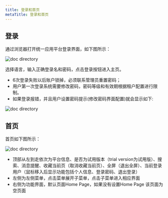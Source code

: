 ```yaml
---
title: 登录和首页
metaTitle: 登录和首页
---
```


## 登录

通过浏览器打开统一应用平台登录界面，如下图所示：

<img :src="$withBase('/userManual/login1.png')" alt="doc directory">

选择语言，输入正确登录名和密码，点击登录按钮进入主页。
* 6次登录失败以后账户锁掉，必须联系管理员重置密码；
* 用户第一次登录系统需要修改密码，密码等级和有效期根据租户配置进行限制。
* 如果登录报错，并且用户设置密码提示(修改密码界面配置)就会显示如下:

<img :src="$withBase('/userManual/login2.png')" alt="doc directory">

## 首页

首页如下图所示：

<img :src="$withBase('/userManual/homepage.png')" alt="doc directory">

* 顶部从左到走依次为平台信息、是否为试用版本（trial version为试用版）、搜索、消息提醒、收藏当前页（取消收藏当前页）、全屏（退出全屏）、当前登录用户（鼠标移入后显示功能包括个人信息、登录密码、退出登录）
* 左侧为左侧菜单，点击菜单展开子菜单，点击子菜单进入相应界面
* 右侧为功能界面，默认页面Home Page，如果没有设置Home Page 该页面为空页面



